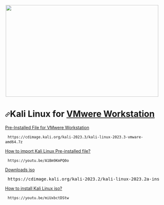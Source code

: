 <div align='center'><a href='https://www.kali.org/''><img width='500' height='300' src='https://www.bleepstatic.com/content/hl-images/2023/03/13/kali-moto.jpg'/></a> </div>

<h1 tabindex="-1" dir="auto"><a id="user-content-yarn-and-nodejs-for-github-actions" class="anchor" aria-hidden="true" href="#yarn-and-nodejs-for-github-actions"><svg class="octicon octicon-link" viewBox="0 0 16 16" version="1.1" width="16" height="16" aria-hidden="true"><path d="m7.775 3.275 1.25-1.25a3.5 3.5 0 1 1 4.95 4.95l-2.5 2.5a3.5 3.5 0 0 1-4.95 0 .751.751 0 0 1 .018-1.042.751.751 0 0 1 1.042-.018 1.998 1.998 0 0 0 2.83 0l2.5-2.5a2.002 2.002 0 0 0-2.83-2.83l-1.25 1.25a.751.751 0 0 1-1.042-.018.751.751 0 0 1-.018-1.042Zm-4.69 9.64a1.998 1.998 0 0 0 2.83 0l1.25-1.25a.751.751 0 0 1 1.042.018.751.751 0 0 1 .018 1.042l-1.25 1.25a3.5 3.5 0 1 1-4.95-4.95l2.5-2.5a3.5 3.5 0 0 1 4.95 0 .751.751 0 0 1-.018 1.042.751.751 0 0 1-1.042.018 1.998 1.998 0 0 0-2.83 0l-2.5 2.5a1.998 1.998 0 0 0 0 2.83Z"></path></svg></a>Kali Linux for <a target="_blank" href='https://github.com/RajusHacking/VMwere-Workstation-17-pro'>VMwere Workstation</a></h1>

  <a href='https://cdimage.kali.org/kali-2023.3/kali-linux-2023.3-vmware-amd64.7z'> Pre-Installed File for VMwere Workstation </a>
  <div class="highlight highlight-source-shell notranslate position-relative overflow-auto" dir="auto">
    <pre> <code>https://cdimage.kali.org/kali-2023.3/kali-linux-2023.3-vmware-amd64.7z</code> </pre>
  </div>

<a href="https://youtu.be/A1Bm9KmPQ0o"> How to import Kali Linux Pre-installed file? </a>
  <div class="highlight highlight-source-shell notranslate position-relative overflow-auto" dir="auto">
    <pre> <code>https://youtu.be/A1Bm9KmPQ0o</code> </pre>
  </div>

  <a href='https://cdimage.kali.org/kali-2023.2/kali-linux-2023.2a-installer-amd64.iso' dir="auto">Downloads iso</a>
  <p class="highlight highlight-source-shell notranslate position-relative overflow-auto" dir="auto">
    <pre> <code></code>https://cdimage.kali.org/kali-2023.2/kali-linux-2023.2a-installer-amd64.iso</pre></p>
    
  <a href="https://youtu.be/miUxbctDStw"> How to install Kali Linux iso? </a>
  <div class="highlight highlight-source-shell notranslate position-relative overflow-auto" dir="auto">
    <pre> <code>https://youtu.be/miUxbctDStw</code> </pre>
  </div>

  

